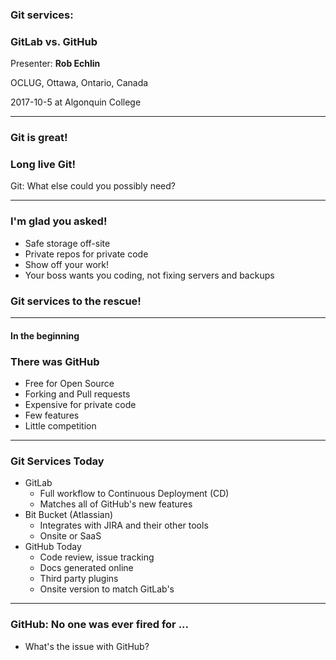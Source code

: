 ### Git services: 
### GitLab vs. GitHub

Presenter: **Rob Echlin**

OCLUG, Ottawa, Ontario, Canada

2017-10-5 at Algonquin College

---
### Git is great! 
### Long live Git! 

Git: What else could you possibly need?

---
### I'm glad you asked!

* Safe storage off-site
* Private repos for private code
* Show off your work!
* Your boss wants you coding, not fixing servers and backups

### Git services to the rescue!

---
#### In the beginning
### There was GitHub

* Free for Open Source
* Forking and Pull requests
* Expensive for private code
* Few features
* Little competition

---
### Git Services Today

* GitLab
  * Full workflow to Continuous Deployment (CD)
  * Matches all of GitHub's new features
* Bit Bucket (Atlassian)
  * Integrates with JIRA and their other tools
  * Onsite or SaaS
* GitHub Today
  * Code review, issue tracking
  * Docs generated online
  * Third party plugins
  * Onsite version to match GitLab's
  
---
### GitHub: No one was ever fired for ...

* What's the issue with GitHub?

